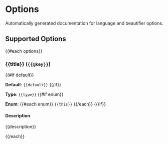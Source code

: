 # Options

Automatically generated documentation for language and beautifier options.

## Supported Options

{{#each options}}
### {{title}} (`{{@key}}`)
{{#if default}}

**Default**: `{{default}}`
{{/if}}

**Type**: `{{type}}`
{{#if enum}}  

**Enum**: {{#each enum}} `{{this}}` {{/each}}
{{/if}}

#### Description
{{description}}

{{/each}}
